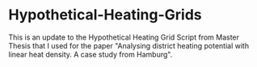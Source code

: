 # Hypothetical-Heating-Grids
This is an update to the Hypothetical Heating Grid Script from Master Thesis that I used for the paper "Analysing district heating potential with linear heat density. A case study from Hamburg".
